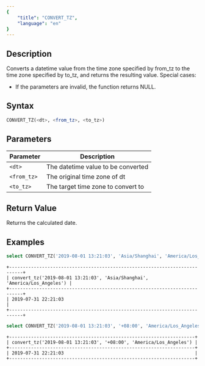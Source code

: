 ```yaml
---
{
    "title": "CONVERT_TZ",
    "language": "en"
}
---
```


## Description

Converts a datetime value from the time zone specified by from_tz to the time zone specified by to_tz, and returns the resulting value. Special cases:
- If the parameters are invalid, the function returns NULL.

## Syntax

```sql
CONVERT_TZ(<dt>, <from_tz>, <to_tz>)
```

## Parameters

| Parameter | Description |
| -- | -- | 
| `<dt>` | The datetime value to be converted |
| `<from_tz>` | The original time zone of dt |
| `<to_tz>` | The target time zone to convert to |

## Return Value

Returns the calculated date.

## Examples

```sql
select CONVERT_TZ('2019-08-01 13:21:03', 'Asia/Shanghai', 'America/Los_Angeles');
```

```text
+---------------------------------------------------------------------------+
| convert_tz('2019-08-01 13:21:03', 'Asia/Shanghai', 'America/Los_Angeles') |
+---------------------------------------------------------------------------+
| 2019-07-31 22:21:03                                                       |
+---------------------------------------------------------------------------+
```

```sql
select CONVERT_TZ('2019-08-01 13:21:03', '+08:00', 'America/Los_Angeles');
```

```text
+--------------------------------------------------------------------+
| convert_tz('2019-08-01 13:21:03', '+08:00', 'America/Los_Angeles') |
+--------------------------------------------------------------------+
| 2019-07-31 22:21:03                                                |
+--------------------------------------------------------------------+
```

